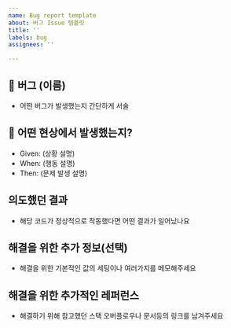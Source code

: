 ```yaml
---
name: Bug report template
about: 버그 Issue 템플릿
title: ''
labels: bug
assignees: ''

---
```


## 🐞 버그 (이름)
- 어떤 버그가 발생했는지 간단하게 서술

## 🧐 어떤 현상에서 발생했는지?
- Given: (상황 설명)
- When: (행동 설명)
- Then: (문제 발생 설명)


## 의도했던 결과
- 해당 코드가 정상적으로 작동했다면 어떤 결과가 일어났나요

## 해결을 위한 추가 정보(선택)
- 해결을 위한 기본적인 값의 세팅이나 여러가지를 메모해주세요

## 해결을 위한 추가적인 레퍼런스
- 해결하기 위해 참고했던 스택 오버플로우나 문서등의 링크를 남겨주세요

